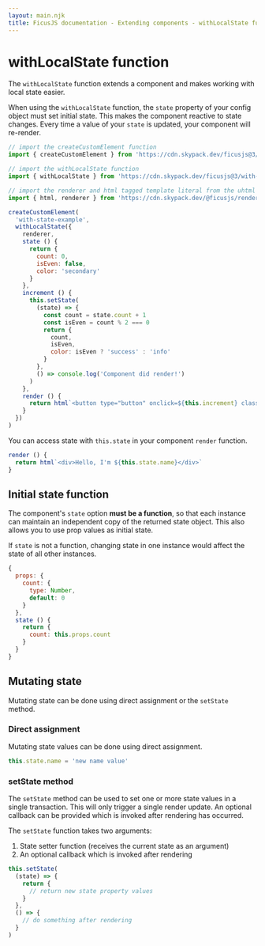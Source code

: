 ```yaml
---
layout: main.njk
title: FicusJS documentation - Extending components - withLocalState function
---
```

# withLocalState function

The `withLocalState` function extends a component and makes working with local state easier.

When using the `withLocalState` function, the `state` property of your config object must set initial state.
This makes the component reactive to state changes. Every time a value of your `state` is updated, your component will re-render.

```js
// import the createCustomElement function
import { createCustomElement } from 'https://cdn.skypack.dev/ficusjs@3/custom-element'

// import the withLocalState function
import { withLocalState } from 'https://cdn.skypack.dev/ficusjs@3/with-local-state'

// import the renderer and html tagged template literal from the uhtml renderer
import { html, renderer } from 'https://cdn.skypack.dev/@ficusjs/renderers@4/uhtml'

createCustomElement(
  'with-state-example',
  withLocalState({
    renderer,
    state () {
      return {
        count: 0,
        isEven: false,
        color: 'secondary'
      }
    },
    increment () {
      this.setState(
        (state) => {
          const count = state.count + 1
          const isEven = count % 2 === 0
          return {
            count,
            isEven,
            color: isEven ? 'success' : 'info'
          }
        },
        () => console.log('Component did render!')
      )
    },
    render () {
      return html`<button type="button" onclick=${this.increment} class="${this.state.color}">Count is&nbsp;<strong>${this.state.count}</strong></button>`
    }
  })
)
```

You can access state with `this.state` in your component `render` function.

```js
render () {
  return html`<div>Hello, I'm ${this.state.name}</div>`
}
```

## Initial state function

The component's `state` option **must be a function**, so that each instance can maintain an independent copy of the returned state object.
This also allows you to use prop values as initial state.

If `state` is not a function, changing state in one instance would affect the state of all other instances.

```js
{
  props: {
    count: {
      type: Number,
      default: 0
    }
  },
  state () {
    return {
      count: this.props.count
    }
  }
}
```

## Mutating state

Mutating state can be done using direct assignment or the `setState` method.

### Direct assignment

Mutating state values can be done using direct assignment.

```js
this.state.name = 'new name value'
```

### setState method

The `setState` method can be used to set one or more state values in a single transaction. This will only trigger a single render update. An optional callback can be provided which is invoked after rendering has occurred.

The `setState` function takes two arguments:

1. State setter function (receives the current state as an argument)
2. An optional callback which is invoked after rendering

```js
this.setState(
  (state) => {
    return {
      // return new state property values
    }
  },
  () => {
    // do something after rendering
  }
)
```
